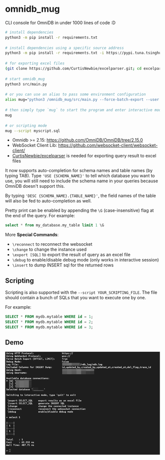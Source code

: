 # omnidb_mug

CLI console for OmniDB in under 1000 lines of code :D

```sh
# install dependencies
python3 -m pip install -r requirements.txt

# install dependencies using a specific source address
python3 -m pip install -r requirements.txt -i https://pypi.tuna.tsinghua.edu.cn/simple

# for exporting excel files
(git clone https://github.com/CurtisNewbie/excelparser.git; cd excelparser; python3 -m pip install .)

# start omnidb_mug
python3 src/main.py

# or you can use an alias to pass some environment configuration
alias mug="python3 /omnidb_mug/src/main.py --force-batch-export --user 'myname' --host 'myomnidb' --log '/tmp/ndb.log'"

# then simply type `mug` to start the program and enter interactive mode
mug

# or scripting mode
mug --script myscript.sql
```

- Omnidb >= 2.15: https://github.com/OmniDB/OmniDB/tree/2.15.0
- WebSocket Client Lib: https://github.com/websocket-client/websocket-client/
- [CurtisNewbie/excelparser](https://github.com/CurtisNewbie/excelparser) is needed for exporting query result to excel files


It now supports auto-completion for schema names and table names (by typing TAB). Type `'USE {SCHEMA_NAME}'` to tell which database you want to use, you will still need to include the schema name in your queries because OmniDB doesn't support this.

By typing `'DESC {SCHEMA_NAME}.{TABLE_NAME}'`, the field names of the table will also be fed to auto-completion as well.

Pretty print can be enabled by appending the `\G` (case-insensitive) flag at the end of the query. For example:

```sql
select * from my_database.my_table limit 1 \G
```

More **Special Commands**:

- `\reconnect` to reconnect the websocket
- `\change` to change the instance used
- `\export [SQL]` to export the result of query as an excel file
- `\debug` to enable/disable debug mode (only works in interactive session)
- `\insert` to dump INSERT sql for the returned rows

## Scripting

Scripting is also supported with the `--script YOUR_SCRIPTING_FILE`. The file should contain a bunch of SQLs that you want to execute one by one.

For example:

```sql
SELECT * FROM mydb.mytable WHERE id = 1;
SELECT * FROM mydb.mytable WHERE id = 2;
SELECT * FROM mydb.mytable WHERE id = 3;
```

## Demo

<img src="demo/demo1.png" alt="demo1" width="600">
